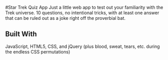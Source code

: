 #Star Trek Quiz App
Just a little web app to test out your familiarity with the Trek universe. 10 questions, no intentional tricks, with at least one answer that can be ruled out as a joke right off the proverbial bat. 

## Built With
JavaScript, HTML5, CSS, and jQuery (plus blood, sweat, tears, etc. during the endless CSS permutations)